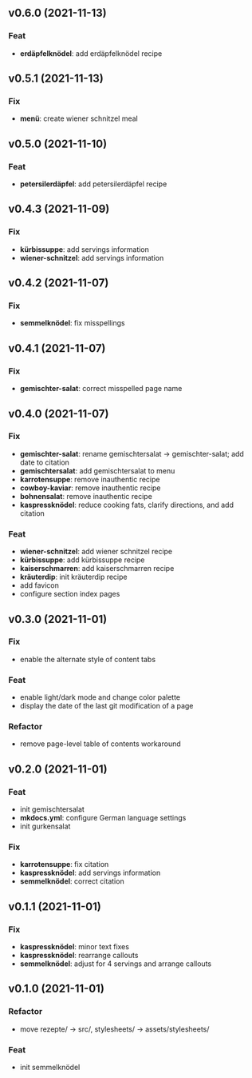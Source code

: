 ## v0.6.0 (2021-11-13)

### Feat

- **erdäpfelknödel**: add erdäpfelknödel recipe

## v0.5.1 (2021-11-13)

### Fix

- **menü**: create wiener schnitzel meal

## v0.5.0 (2021-11-10)

### Feat

- **petersilerdäpfel**: add petersilerdäpfel recipe

## v0.4.3 (2021-11-09)

### Fix

- **kürbissuppe**: add servings information
- **wiener-schnitzel**: add servings information

## v0.4.2 (2021-11-07)

### Fix

- **semmelknödel**: fix misspellings

## v0.4.1 (2021-11-07)

### Fix

- **gemischter-salat**: correct misspelled page name

## v0.4.0 (2021-11-07)

### Fix

- **gemischter-salat**: rename gemischtersalat -> gemischter-salat; add date to citation
- **gemischtersalat**: add gemischtersalat to menu
- **karrotensuppe**: remove inauthentic recipe
- **cowboy-kaviar**: remove inauthentic recipe
- **bohnensalat**: remove inauthentic recipe
- **kaspressknödel**: reduce cooking fats, clarify directions, and add citation

### Feat

- **wiener-schnitzel**: add wiener schnitzel recipe
- **kürbissuppe**: add kürbissuppe recipe
- **kaiserschmarren**: add kaiserschmarren recipe
- **kräuterdip**: init kräuterdip recipe
- add favicon
- configure section index pages

## v0.3.0 (2021-11-01)

### Fix

- enable the alternate style of content tabs

### Feat

- enable light/dark mode and change color palette
- display the date of the last git modification of a page

### Refactor

- remove page-level table of contents workaround

## v0.2.0 (2021-11-01)

### Feat

- init gemischtersalat
- **mkdocs.yml**: configure German language settings
- init gurkensalat

### Fix

- **karrotensuppe**: fix citation
- **kaspressknödel**: add servings information
- **semmelknödel**: correct citation

## v0.1.1 (2021-11-01)

### Fix

- **kaspressknödel**: minor text fixes
- **kaspressknödel**: rearrange callouts
- **semmelknödel**: adjust for 4 servings and arrange callouts

## v0.1.0 (2021-11-01)

### Refactor

- move rezepte/ -> src/, stylesheets/ -> assets/stylesheets/

### Feat

- init semmelknödel

